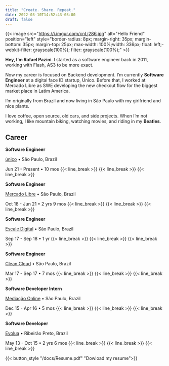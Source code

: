 ```yaml
---
title: "Create. Share. Repeat."
date: 2022-03-10T14:52:43-03:00
draft: false
---
```


{{< image src="https://i.imgur.com/cnLj286.jpg" alt="Hello Friend" position="left" style="border-radius: 8px; margin-right: 35px; margin-bottom: 35px; margin-top: 25px; max-width: 100%;width: 336px; float: left;-webkit-filter: grayscale(100%); filter: grayscale(100%);" >}}

**Hey, I’m Rafael Pazini**. I started as a software engineer back in 2011, working with Flash, AS3 to be more exact.

Now my career is focused on Backend development. I’m currently **Software Engineer** at a digital face ID startup, Único. Before that, I worked at Mercado Libre as SWE developing the new checkout flow for the biggest market place in Latim America. 

I’m originally from Brazil and now living in São Paulo with my girlfriend and nice plants.

I love coffee, open source, old cars, and side projects. When I’m not working, I like mountain biking, watching movies, and riding in my **Beatles**.

<!-- ## Bio

>  Rafael Pazini is a software engineer who  -->


## Career

**Software Engineer**

[único](https://unico.io/) • São Paulo, Brazil

Jun 21 - Present • 10 mos
{{< line_break >}}
{{< line_break >}}
{{< line_break >}}

**Software Engineer**

[Mercado Libre](https://mercadolibre.com) • São Paulo, Brazil

Oct 18 - Jun 21 • 2 yrs 9 mos
{{< line_break >}}
{{< line_break >}}
{{< line_break >}}

**Software Engineer**

[Escale Digital](https://escale.com.br) • São Paulo, Brazil

Sep 17 - Sep 18 • 1 yr
{{< line_break >}}
{{< line_break >}}
{{< line_break >}}

**Software Engineer**

[Clean Cloud](https://cleancloud.io) • São Paulo, Brazil

Mar 17 - Sep 17 • 7 mos
{{< line_break >}}
{{< line_break >}}
{{< line_break >}}

**Software Developer Intern**

[Mediação Online](https://www.mediacaonline.com) • São Paulo, Brazil

Dec 15 - Apr 16 • 5 mos
{{< line_break >}}
{{< line_break >}}
{{< line_break >}}

**Software Developer**

[Evolua](https://evoluaeducacao.com.br) • Ribeirão Preto, Brazil

May 13 - Oct 15 • 2 yrs 6 mos
{{< line_break >}}
{{< line_break >}}
{{< line_break >}}


{{< button_style "/docs/Resume.pdf" "Dowload my resume">}}
